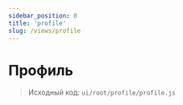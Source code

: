 ```yaml
---
sidebar_position: 8
title: 'profile'
slug: /views/profile
---
```


# Профиль

> Исходный код: `ui/root/profile/profile.js`  

